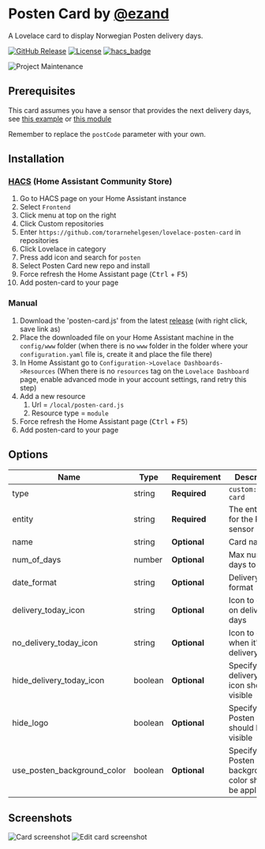 # Posten Card by [@ezand](https://www.github.com/ezand)

A Lovelace card to display Norwegian Posten delivery days.

[![GitHub Release][releases-shield]][releases]
[![License][license-shield]](LICENSE.md)
[![hacs_badge](https://img.shields.io/badge/HACS-Default-orange.svg?style=for-the-badge)](https://github.com/hacs/integration)

![Project Maintenance][maintenance-shield]

## Prerequisites

This card assumes you have a sensor that provides the next delivery days,
see [this example](https://github.com/ezand/home-assistant-config/blob/master/sensors/posten-delivery-days.yaml) or [this module](https://github.com/BobTheShoplifter/HomeAssistant-Posten)

Remember to replace the `postCode` parameter with your own.


## Installation

### [HACS](https://hacs.xyz/) (Home Assistant Community Store)

1. Go to HACS page on your Home Assistant instance
2. Select `Frontend`
3. Click menu at top on the right
4. Click Custom repositories
5. Enter `https://github.com/torarnehelgesen/lovelace-posten-card` in repositories
6. Click Lovelace in category
7. Press add icon and search for `posten`
8. Select Posten Card new repo and install
9. Force refresh the Home Assistant page (<kbd>Ctrl</kbd> + <kbd>F5</kbd>)
10. Add posten-card to your page

### Manual

1. Download the 'posten-card.js' from the latest [release](https://github.com/torarnehelgesen/lovelace-posten-card/releases) (with right click, save link as)
2. Place the downloaded file on your Home Assistant machine in the `config/www` folder (when there is no `www` folder in the folder where your `configuration.yaml` file is, create it and place the file there)
2. In Home Assistant go to `Configuration->Lovelace Dashboards->Resources` (When there is no `resources` tag on the `Lovelace Dashboard` page, enable advanced mode in your account settings, rand retry this step)
3. Add a new resource
   1. Url = `/local/posten-card.js`
   1. Resource type = `module`
4. Force refresh the Home Assistant page (<kbd>Ctrl</kbd> + <kbd>F5</kbd>)
5. Add posten-card to your page

## Options

| Name                        | Type    | Requirement  | Description                                              | Default            |
| --------------------------- | ------- | ------------ | -------------------------------------------------------- | ------------------ |
| type                        | string  | **Required** | `custom:posten-card`                                     |                    |
| entity                      | string  | **Required** | The entity id for the Posten sensor                      |                    |
| name                        | string  | **Optional** | Card name                                                | `Leveringsdager`   |
| num_of_days                 | number  | **Optional** | Max number of days to display                            | `6`                |
| date_format                 | string  | **Optional** | Delivery date format                                     | `dddd D. MMMM`     |
| delivery_today_icon         | string  | **Optional** | Icon to display on delivery days                         | `mdi:mailbox-open` |
| no_delivery_today_icon      | string  | **Optional** | Icon to display when it's not a delivery day             | `mdi:mailbox`      |
| hide_delivery_today_icon    | boolean | **Optional** | Specify if the delivery today icon should be visible     | `true`             |
| hide_logo                   | boolean | **Optional** | Specify if the Posten logo should be visible             | `true`             |
| use_posten_background_color | boolean | **Optional** | Specify if the Posten background color should be applied | `true`             |

## Screenshots

![Card screenshot][screenshot-card]
![Edit card screenshot][screenshot-card-edit]

[commits]: https://github.com/torarnehelgesen/lovelace-posten-card/commits/master
[devcontainer]: https://code.visualstudio.com/docs/remote/containers
[license-shield]: https://img.shields.io/github/license/torarnehelgesen/lovelace-posten-card.svg?style=for-the-badge
[maintenance-shield]: https://img.shields.io/maintenance/yes/2023.svg?style=for-the-badge
[releases-shield]: https://img.shields.io/github/v/release/torarnehelgesen/lovelace-posten-card.svg?style=for-the-badge
[releases]: https://github.com/torarnehelgesen/lovelace-posten-card/releases
[screenshot-card]: ./docs/screenshot_card.png
[screenshot-card-edit]: ./docs/screenshot_card_edit.png
